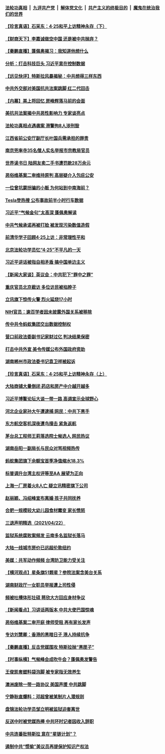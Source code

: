 ####  [法轮功真相](../../../../basic/blob/master/README.md?t=04240902) &nbsp;|&nbsp; [九评共产党](../../../../9ping.md/blob/master/README.md?t=04240902) &nbsp;|&nbsp; [解体党文化](../../../../jtdwh.md/blob/master/README.md?t=04240902)  &nbsp;|&nbsp; [共产主义的终极目的](../../../../gczydzjmd.md/blob/master/README.md?t=04240902) &nbsp;|&nbsp; [魔鬼在统治我们的世界](../../../../mgztzwmdsj.md/blob/master/README.md?t=04240902) 

#### [【珍言真语】石采东：4·25和平上访精神永存（下）](../pages/nsc413/n12900660.md?t=04240902) 

#### [【财商天下】李嘉诚做空中国 还是被中共抛弃？](../pages/nsc413/n12901125.md?t=04240902) 

#### [【秦鹏直播】蓬佩奥揭习：我知道他想什么](../pages/nsc413/n12901540.md?t=04240902) 

#### [分析：打击科技巨头 习近平意在控制数据](../pages/nsc413/n12901112.md?t=04240902) 

#### [【远见快评】特斯拉风暴揭秘：中共想得三样东西](../pages/nsc413/n12901519.md?t=04240902) 

#### [中共外交部对美国抗共法案跳脚 红二代回击](../pages/nsc413/n12901485.md?t=04240902) 

#### [【内幕】美上将回忆 房峰辉落马前的会面](../pages/nsc413/n12901440.md?t=04240902) 

#### [美抗共法案揭中共恶性影响力 专家谈亮点](../pages/nsc413/n12901392.md?t=04240902) 

#### [法轮功真相点遇袭案 港警拘8人涉刑毁](../pages/nsc413/n12901363.md?t=04240902) 

#### [江西省前公安厅副厅长叶国兵需承担的罪责](../pages/nsc413/n12900366.md?t=04240902) 

#### [南京兜率寺35名僧人实名举报市宗教局官员](../pages/nsc413/n12901073.md?t=04240902) 

#### [世界读书日 陆网友卖二手书遭罚款28万余元](../pages/nsc413/n12901000.md?t=04240902) 

#### [恶俗维基案二审维持原判 高层疑介入包庇公安](../pages/nsc413/n12901236.md?t=04240902) 

#### [一位曾坑蒙拐骗的小贩 为何站到中南海前？](../pages/nsc413/n12900216.md?t=04240902) 

#### [Tesla登热搜 公布事故前半小时行车数据](../pages/nsc413/n12900832.md?t=04240902) 

#### [习近平“气候金句”太高深 蓬佩奥解读](../pages/nsc413/n12900990.md?t=04240902) 

#### [中共气候承诺再被打脸 被发现污染数值造假](../pages/nsc413/n12900385.md?t=04240902) 

#### [前清华学子回顾4·25上访：非常理性平和](../pages/nsc413/n12899661.md?t=04240902) 

#### [北京法轮功学员忆“4·25”不平凡的一天](../pages/nsc413/n12900181.md?t=04240902) 

#### [习近平讲话被指自相矛盾 搞中国单边主义](../pages/nsc413/n12900904.md?t=04240902) 

#### [【新闻大家谈】英议会：中共犯下“罪中之罪”](../pages/nsc413/n12900584.md?t=04240902) 

#### [重庆官员北京截访 多位访民被掐脖子](../pages/nsc413/n12899856.md?t=04240902) 

#### [立讯旗下惊传火警 烈火延烧17小时](../pages/nsc413/n12900616.md?t=04240902) 

#### [NIH官员：逾百学者因未披露外国关系被移除](../pages/nsc413/n12900573.md?t=04240902) 

#### [传中共令蚂蚁集团交出数据控制权](../pages/nsc413/n12900261.md?t=04240902) 

#### [营口前政法委副书记家财过亿 判决结果保密](../pages/nsc413/n12900260.md?t=04240902) 

#### [打击中共外宣 美令传媒公布外国政府资助](../pages/nsc413/n12900339.md?t=04240902) 

#### [湖南郴州市政法委书记袁卫祥被起诉](../pages/nsc413/n12900150.md?t=04240902) 

#### [【珍言真语】石采东：4·25和平上访精神永存（上）](../pages/nsc413/n12899418.md?t=04240902) 

#### [大陆商铺大量倒闭 药店和房产中介越开越多](../pages/nsc413/n12899979.md?t=04240902) 

#### [习近平博鳌论坛大谈一带一路 高调宣示全球野心](../pages/nsc413/n12900286.md?t=04240902) 

#### [河北企业家孙大午遭逮捕 网民：中共下黑手](../pages/nsc413/n12899943.md?t=04240902) 

#### [东方航空客机深夜遭鸟撞击 紧急返航](../pages/nsc413/n12900070.md?t=04240902) 

#### [茅台总工程师王莉落选院士候选人 网民热议](../pages/nsc413/n12899666.md?t=04240902) 

#### [湖南岳阳一副局长与民众对骂视频热传](../pages/nsc413/n12899665.md?t=04240902) 

#### [蚂蚁集团旗下余额宝首季净值缩水18.3%](../pages/nsc413/n12899946.md?t=04240902) 

#### [标普调升台湾主权评等至AA 展望为正向](../pages/nsc413/n12899669.md?t=04240902) 

#### [上海一厂房着火8人亡 疑立讯精密旗下公司](../pages/nsc413/n12899438.md?t=04240902) 

#### [赵丽颖、冯绍峰宣布离婚 孩子共同抚养](../pages/nsc413/n12899738.md?t=04240902) 

#### [合肥一规模较大幼儿园食材霉变 家长愤怒](../pages/nsc413/n12899505.md?t=04240902) 

#### [三退声明精选（2021/04/22）](../pages/nsc413/n12899795.md?t=04240902) 

#### [监狱系统腐败案频发 云南多名监狱长落马](../pages/nsc413/n12899506.md?t=04240902) 

#### [大陆一线城市房价已远超伦敦纽约](../pages/nsc413/n12899169.md?t=04240902) 

#### [美媒：共军动作频频 台湾防卫能力受关注](../pages/nsc413/n12899389.md?t=04240902) 


#### [【横河观点】星条旗51颗星？参院法案含美台关系](../pages/nsc413/n12899168.md?t=04240902) 

#### [湖南财政厅一女职员举报遭上司性侵](../pages/nsc413/n12899341.md?t=04240902) 

#### [频被吐槽体形壮硕 蒋欣大方回应身材争议](../pages/nsc413/n12899061.md?t=04240902) 

#### [【新闻看点】习讲话两版本 中共大使巴国惊魂](../pages/nsc413/n12898524.md?t=04240902) 

#### [恶俗维基案二审开庭 律师受阻 再有家长发声](../pages/nsc413/n12899102.md?t=04240902) 

#### [专访刘慧卿：香港的黑暗日子 港人持续抗争](../pages/nsc413/n12898828.md?t=04240902) 

#### [【秦鹏直播】反击党媒围攻 特斯拉抛“黑匣子”](../pages/nsc413/n12899045.md?t=04240902) 

#### [【时事纵横】气候峰会成吹牛会？蓬佩奥发警告](../pages/nsc413/n12898974.md?t=04240902) 

#### [王俊凯套塑料袋泡脚 被专家指无效养生](../pages/nsc413/n12898877.md?t=04240902) 

#### [澳洲废除一带一路协议 美国声援 中共跳脚](../pages/nsc413/n12898768.md?t=04240902) 

#### [宁静耿直爆料：邓超曾被某制片人潜规则](../pages/nsc413/n12898706.md?t=04240902) 

#### [盘锦法轮功学员邹立明被监狱迫害离世](../pages/nsc413/n12897749.md?t=04240902) 

#### [反送中时被党媒热捧 中共环时记者因收入辞职](../pages/nsc413/n12898609.md?t=04240902) 

#### [中共连番批特斯拉 意在“星链计划”？](../pages/nsc413/n12898758.md?t=04240902) 

#### [遏制中共“惯偷”美议员再提保护知识产权法](../pages/nsc413/n12898800.md?t=04240902) 

